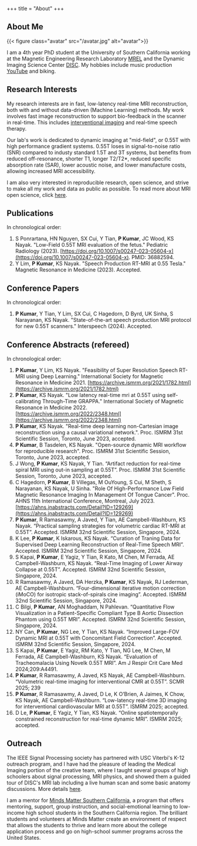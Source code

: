 +++
title = "About"
+++

## About Me

{{< figure class="avatar" src="/avatar.jpg" alt="avatar">}}

I am a 4th year PhD student at the University of Southern California working at the Magnetic Engineering Research Laboratory [MREL](https://mrel.usc.edu) and the Dynamic Imaging Science Center [DISC](https://disc.usc.edu).  My hobbies include music production [YouTube](https://www.youtube.com/channel/UCyzl_Z2Or32KIv2Sodcgj4Q) and biking.

## Research Interests

My research interests are in fast, low-latency real-time MRI reconstruction, both with and without data-driven (Machine Learning) methods. My work involves fast image reconstruction to support bio-feedback in the scanner in real-time. This includes [interventional imaging](https://www.nih.gov/news-events/news-releases/nih-researchers-develop-mri-lower-magnetic-field-cardiac-lung-imaging) and real-time speech therapy. 

Our lab's work is dedicated to dynamic imaging at "mid-field", or 0.55T with high performance gradient systems. 0.55T loses in signal-to-noise ratio (SNR) compared to industy standard 1.5T and 3T systems, but benefits from reduced off-resonance, shorter T1,  longer T2/T2*, reduced specific absorption rate (SAR), lower acoustic noise, and lower manufacture costs, allowing increased MRI accessibility.

 I am also very interested in reproducible research, open science, and strive to make all my work and data as public as possible. To read more about MRI open science, click [here](https://mritogether.esmrmb.org).


## Publications
In chronological order:
1. S Ponrartana, HN Nguyen, SX Cui, Y Tian, **P Kumar**, JC Wood, KS Nayak. "Low-Field 0.55T MRI evaluation of the fetus." Pediatric Radiology (2023). [https://doi.org/10.1007/s00247-023-05604-x](https://doi.org/10.1007/s00247-023-05604-x). PMID: 36882594.
2. Y Lim, **P Kumar**, KS Nayak. "Speech Production RT-MRI at 0.55 Tesla." Magnetic Resonance in Medicine (2023). Accepted.

## Conference Papers
In chronological order:
1. **P Kumar**, Y Tian, Y Lim, SX Cui, C Hagedorn, D Byrd, UK Sinha, S Narayanan, KS Nayak. "State-of-the-art speech production MRI protocol for new 0.55T scanners." Interspeech (2024). Accepted.

## Conference Abstracts (refereed)
In chronological order:
1. **P Kumar**, Y Lim, KS Nayak. "Feasibility of Super Resolution Speech RT-MRI using Deep Learning." International Society for Magnetic Resonance in Medicine 2021. [https://archive.ismrm.org/2021/1782.html](https://archive.ismrm.org/2021/1782.html)
2. **P Kumar**, KS Nayak. "Low latency real-time mri at 0.55T using self-calibrating Through-Time GRAPPA." International Society of Magnetic Resonance in Medicine 2022. [https://archive.ismrm.org/2022/2348.html](https://archive.ismrm.org/2022/2348.html)
3. **P Kumar**,  KS Nayak. "Real-time deep learning non-Cartesian image reconstruction using a causal variational network.". Proc. ISMRM 31st Scientific Session, Toronto, June 2023, accepted.
4. **P Kumar**, B Tasdelen, KS Nayak. "Open-source dynamic MRI workflow for reproducible research". Proc. ISMRM 31st Scientific Session, Toronto, June 2023, accepted.
5. J Wong, **P Kumar**, KS Nayak, Y Tian. “Artifact reduction for real-time spiral MRI using out-in sampling at 0.55T”. Proc. ISMRM 31st Scientific Session, Toronto, June 2023, accepted.
6.  C Hagedorn, **P Kumar**, B Villegas, M OuYoung, S Cui, M Sheth, S Narayanan, KS Nayak, U Sinha. "Role Of High-Performance Low Field Magnetic Resonance Imaging In Management Of Tongue Cancer". Proc. AHNS 11th International Conference, Montreal, July 2023. [https://ahns.jnabstracts.com/Detail?ID=129269](https://ahns.jnabstracts.com/Detail?ID=129269)
7.  **P Kumar**, R Ramasawmy, A Javed, Y Tian, AE Campbell-Washburn, KS Nayak. “Practical sampling strategies for volumetric cardiac RT-MRI at 0.55T”. Accepted. ISMRM 32nd Scientific Session, Singapore, 2024. 
8.  K Lee, **P Kumar**, K Iskarous, KS Nayak. “Curation of Traning Data for Supervised Deep Learning Reconstruction of Real-Time Speech MRI”. Accepted. ISMRM 32nd Scientific Session, Singapore, 2024.
9.  S Kapai, **P Kumar**, E Yagiz, Y Tian, R Kato, M Chen, M Ferrada, AE Campbell-Washburn, KS Nayak. “Real-Time Imaging of Lower Airway Collapse at 0.55T”. Accepted. ISMRM 32nd Scientific Session, Singapore, 2024.
10. R Ramasawmy, A Javed, DA Herzka, **P Kumar**, KS Nayak, RJ Lederman, AE Campbell-Washburn. “Four-dimensional iterative motion correction (iMoCO) for isotropic stack-of-spirals cine imaging”. Accepted. ISMRM 32nd Scientific Session, Singapore, 2024.
11. C Bilgi, **P Kumar**, AN Moghaddam, N Pahlevan. “Quantitative Flow Visualization in a Patient-Specific Compliant Type B Aortic Dissection Phantom using 0.55T MRI”. Accepted. ISMRM 32nd Scientific Session, Singapore, 2024.
12. NY Can, **P Kumar**, NG Lee, Y Tian, KS Nayak. “Improved Large-FOV Dynamic MRI at 0.55T with Concomitant Field Correction”. Accepted. ISMRM 32nd Scientific Session, Singapore, 2024.
13. S Kapai, **P Kumar**, E Yagiz, RM Kato, Y Tian, NG Lee, M Chen, M Ferrada, AE Campbell-Washburn, KS Nayak. “Evaluation of Tracheomalacia Using Novelk 0.55T MRI”. Am J Respir Crit Care Med 2024;209:A4491. 
14. **P Kumar**, R Ramasawmy, A Javed, KS Nayak, AE Campbell-Washburn. “Volumetric real-time imaging for interventional CMR at 0.55T”. SCMR 2025; 239
15. **P Kumar**, R Ramasawmy, A Javed, D Le, K O’Brien, A Jaimes, K Chow, KS Nayak, AE Campbell-Washburn. “Low-latency real-time 3D imaging for interventional cardiovascular MRI at 0.55T”. ISMRM 2025; accepted.
16. D Le, **P Kumar**, E Yagiz, Y Tian, KS Nayak. “Online spatiotemporally constrained reconstruction for real-time dynamic MRI”. ISMRM 2025; accepted.


## Outreach

The IEEE Signal Processing society has partnered with USC Viterbi's K-12 outreach program, and I have had the pleasure of leading the Medical Imaging portion of the creative team, where I taught several groups of high schoolers about signal processing, MRI physics, and showed them a guided tour of DISC's MRI lab including a live human scan and some basic anatomy discussions. More details [here](https://minghsiehece.usc.edu/ieee-signal-processing-society-usc-stem-k-12-education-outreach-initiative/).

I am a mentor for [Minds Matter Southern California](https://mindsmattersocal.org), a program that offers mentoring, support, group instruction, and social-emotional learning to low-income high school students in the Southern California region. The brilliant students and volunteers at Minds Matter create an environment of respect that allows the students to thrive and learn more about the college application process and go on high-school summer programs across the United States.